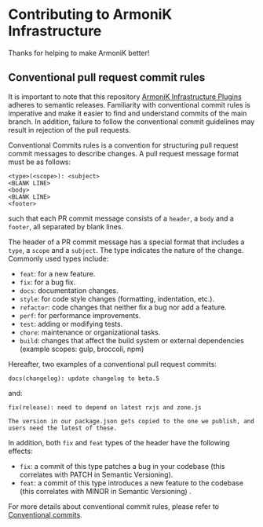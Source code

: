 # Contributing to ArmoniK Infrastructure

Thanks for helping to make ArmoniK better!

## Conventional pull request commit rules

It is important to note that this repository [ArmoniK Infrastructure Plugins](https://github.com/aneoconsulting/ArmoniK.Infra.Plugins)
adheres to semantic releases. Familiarity with conventional commit rules is imperative and make it easier to
find and understand commits of the main branch. In addition, failure to follow the conventional commit guidelines may result
in rejection of the pull requests.

Conventional Commits rules is a convention for structuring pull request commit messages to describe changes. A pull request
message format must be as follows:

```text
<type>(<scope>): <subject>
<BLANK LINE>
<body>
<BLANK LINE>
<footer>
```

such that each PR commit message consists of a `header`, a `body` and a `footer`, all separated by blank lines.

The header of a PR commit message has a special format that includes a `type`, a `scope` and a `subject`. The type indicates
the nature of the change. Commonly used types include:

- `feat`: for a new feature.
- `fix`: for a bug fix.
- `docs`: documentation changes.
- `style`: for code style changes (formatting, indentation, etc.).
- `refactor`: code changes that neither fix a bug nor add a feature.
- `perf`: for performance improvements.
- `test`: adding or modifying tests.
- `chore`: maintenance or organizational tasks.
- `build`: changes that affect the build system or external dependencies (example scopes: gulp, broccoli, npm)

Hereafter, two examples of a conventional pull request commits:

```text
docs(changelog): update changelog to beta.5
```

and:

```text
fix(release): need to depend on latest rxjs and zone.js

The version in our package.json gets copied to the one we publish, and users need the latest of these.
```

In addition, both `fix` and `feat` types of the header have the following effects:

- `fix`: a commit of this type patches a bug in your codebase (this correlates with PATCH in Semantic Versioning).
- `feat`: a commit of this type introduces a new feature to the codebase (this correlates with MINOR in Semantic Versioning)
  .

For more details about conventional commit rules, please refer
to [Conventional commits](https://www.conventionalcommits.org/en/v1.0.0/). 
  
